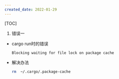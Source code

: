 ```yaml
---
created_date: 2022-01-29
---
```


[TOC]

1. 错误一
- cargo run时的错误
    ```log
    Blocking waiting for file lock on package cache
    ```
- 解决办法
    ```bash
    rm  ~/.cargo/.package-cache
    ```